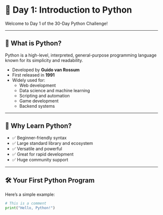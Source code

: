 # 🐍 Day 1: Introduction to Python

Welcome to Day 1 of the 30-Day Python Challenge!

---

## 📌 What is Python?

Python is a high-level, interpreted, general-purpose programming language known for its simplicity and readability.

- Developed by **Guido van Rossum**
- First released in **1991**
- Widely used for:
  - Web development
  - Data science and machine learning
  - Scripting and automation
  - Game development
  - Backend systems

---

## 🚀 Why Learn Python?

- ✅ Beginner-friendly syntax
- ✅ Large standard library and ecosystem
- ✅ Versatile and powerful
- ✅ Great for rapid development
- ✅ Huge community support

---

## 🛠️ Your First Python Program

Here’s a simple example:

```python
# This is a comment
print("Hello, Python!")
